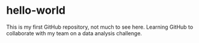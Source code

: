 # hello-world
This is my first GitHub repository, not much to see here. Learning GitHub to collaborate with my team on a data analysis challenge.
